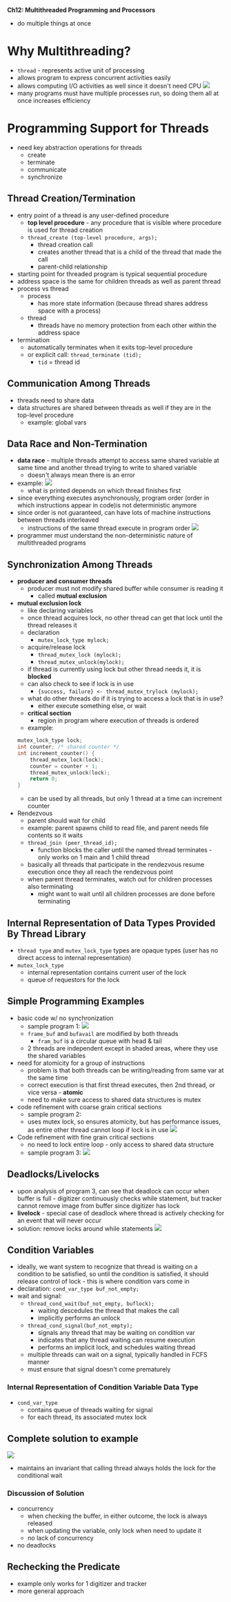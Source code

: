 **Ch12: Multithreaded Programming and Processors**

- do multiple things at once

# Why Multithreading?
- `thread` - represents active unit of processing
- allows program to express concurrent activities easily
- allows computing I/O activities as well since it doesn't need CPU
![](./images/ch12/0.png)
- many programs must have multiple processes run, so doing them all at once increases efficiency
# Programming Support for Threads
- need key abstraction operations for threads
    - create
    - terminate
    - communicate
    - synchronize
## Thread Creation/Termination
- entry point of a thread is any user-defined procedure
    - **top level procedure** - any procedure that is visible where procedure is used for thread creation
    - `thread_create (top-level procedure, args);`
        - thread creation call
        - creates another thread that is a child of the thread that made the call
        - parent-child relationship
- starting point for threaded program is typical sequential procedure
- address space is the same for children threads as well as parent thread
- process vs thread
    - process
        - has more state information (because thread shares address space with a process)
    - thread
        - threads have no memory protection from each other within the address space
- termination   
    - automatically terminates when it exits top-level procedure 
    - or explicit call: `thread_terminate (tid);`
        - `tid` = thread id
## Communication Among Threads
- threads need to share data
- data structures are shared between threads as well if they are in the top-level procedure
    - example: global vars
## Data Race and Non-Termination
- **data race** - multiple threads attempt to access same shared variable at same time and another thread trying to write to shared variable
    - doesn't always mean there is an error
- example:
![](./images/ch12/1.png)
    - what is printed depends on which thread finishes first
- since everything executes asynchronously, program order (order in which instructions appear in code)is not deterministic anymore
- since order is not guaranteed, can have lots of machine instructions between threads interleaved
    - instructions of the same thread execute in program order
![](./images/ch12/2.png)
- programmer must understand the non-deterministic nature of multithreaded programs
## Synchronization Among Threads
- **producer and consumer threads**
    - producer must not modify shared buffer while consumer is reading it
        - called **mutual exclusion**
- **mutual exclusion lock**
    - like declaring variables
    - once thread acquires lock, no other thread can get that lock until the thread releases it
    - declaration
        - `mutex_lock_type mylock;`
    - acquire/release lock
        - `thread_mutex_lock (mylock);`
        - `thread_mutex_unlock(mylock);`
    - if thread is currently using lock but other thread needs it, it is **blocked**
    - can also check to see if lock is in use
        - `{success, failure} <- thread_mutex_trylock (mylock);`
    - what do other threads do if it is trying to access a lock that is in use?
        - either execute something else, or wait
    - **critical section**
        - region in program where execution of threads is ordered
    - example:
    ```c
    mutex_lock_type lock;
    int counter; /* shared counter */
    int increment_counter() {
        thread_mutex_lock(lock);
        counter = counter + 1;
        thread_mutex_unlock(lock);
        return 0;
    }
    ```
    - can be used by all threads, but only 1 thread at a time can increment counter
- Rendezvous
    - parent should wait for child 
    - example: parent spawns child to read file, and parent needs file contents so it waits
    - `thread_join (peer_thread_id);`
        - function blocks the caller until the named thread terminates - only works on 1 main and 1 child thread
    - basically all threads that participate in the rendezvous resume execution once they all reach the rendezvous point
    - when parent thread terminates, watch out for children processes also terminating
        - might want to wait until all children processes are done before terminating
## Internal Representation of Data Types Provided By Thread Library
- `thread type` and `mutex_lock_type` types are opaque types (user has no direct access to internal representation)
- `mutex_lock_type`
    - internal representation contains current user of the lock
    - queue of requestors for the lock
## Simple Programming Examples
- basic code w/ no synchronization
    - sample program 1:
    ![](./images/ch12/3.png)
    - `frame_buf` and `bufavail` are modified by both threads
        - `fram_buf` is a circular queue with head & tail
    - 2 threads are independent except in shaded areas, where they use the shared variables
- need for atomicity for a group of instructions 
    - problem is that both threads can be writing/reading from same var at the same time
    - correct execution is that first thread executes, then 2nd thread, or vice versa - **atomic**
    - need to make sure access to shared data structures is mutex
- code refinement with coarse grain critical sections
    - sample program 2:
    - uses mutex lock, so ensures atomicity, but has performance issues, as entire other thread cannot loop if lock is in use
    ![](./images/ch12/4.png)
- Code refinement with fine grain critical sections
    - no need to lock entire loop - only access to shared data structure
    - sample program 3:
    ![](./images/ch12/5.png)
## Deadlocks/Livelocks
- upon analysis of program 3, can see that deadlock can occur when buffer is full - digitizer continuously checks while statement, but tracker cannot remove image from buffer since digitizer has lock
- **livelock** - special case of deadlock where thread is actively checking for an event that will never occur
- solution: remove locks around while statements
![](./images/ch12/6.png)
## Condition Variables
- ideally, we want system to recognize that thread is waiting on a condition to be satisfied, so until the condition is satisfied, it should release control of lock - this is where condition vars come in
- declaration: `cond_var_type buf_not_empty;`
- wait and signal:
    - `thread_cond_wait(buf_not_empty, buflock);`
        - waiting descedules the thread that makes the call
        - implicitly performs an unlock
    - `thread_cond_signal(buf_not_empty);`
        - signals any thread that may be waiting on condition var
        - indicates that any thread waiting can resume execution
        - performs an implicit lock, and schedules waiting thread
    - multiple threads can wait on a signal, typically handled in FCFS manner
    - must ensure that signal doesn't come prematurely
### Internal Representation of Condition Variable Data Type
- `cond_var_type`
    - contains queue of threads waiting for signal
    - for each thread, its associated mutex lock
## Complete solution to example
![](./images/ch12/7.png)
- maintains an invariant that calling thread always holds the lock for the conditional wait
### Discussion of Solution
- concurrency
    - when checking the buffer, in either outcome, the lock is always released
    - when updating the variable, only lock when need to update it
    - no lack of concurrency
- no deadlocks
## Rechecking the Predicate
- example only works for 1 digitizer and tracker
- more general approach